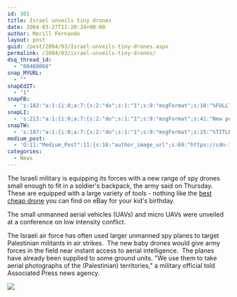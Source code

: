 ```yaml
---
id: 301
title: Israel unveils tiny drones
date: 2004-03-27T11:20:34+00:00
author: Merill Fernando
layout: post
guid: /post/2004/03/Israel-unveils-tiny-drones.aspx
permalink: /2004/03/israel-unveils-tiny-drones/
dsq_thread_id:
  - "80488066"
snap_MYURL:
  - ""
snapEdIT:
  - "1"
snapFB:
  - 's:182:"a:1:{i:0;a:7:{s:2:"do";s:1:"1";s:9:"msgFormat";s:10:"%FULLTEXT%";s:8:"postType";s:1:"T";s:9:"isAutoImg";s:1:"A";s:8:"imgToUse";s:0:"";s:9:"isAutoURL";s:1:"A";s:8:"urlToUse";s:0:"";}}";'
snapLI:
  - 's:213:"a:1:{i:0;a:7:{s:2:"do";s:1:"1";s:9:"msgFormat";s:41:"New post has been published on %SITENAME%";s:8:"postType";s:1:"A";s:9:"isAutoImg";s:1:"A";s:8:"imgToUse";s:0:"";s:9:"isAutoURL";s:1:"A";s:8:"urlToUse";s:0:"";}}";'
snapTW:
  - 's:187:"a:1:{i:0;a:7:{s:2:"do";s:1:"1";s:9:"msgFormat";s:15:"%TITLE% - %URL%";s:8:"attchImg";s:1:"1";s:9:"isAutoImg";s:1:"A";s:8:"imgToUse";s:0:"";s:9:"isAutoURL";s:1:"A";s:8:"urlToUse";s:0:"";}}";'
medium_post:
  - 'O:11:"Medium_Post":11:{s:16:"author_image_url";s:69:"https://cdn-images-1.medium.com/fit/c/200/200/0*nOSMyIhdQJ9325FH.jpeg";s:10:"author_url";s:26:"https://medium.com/@merill";s:11:"byline_name";N;s:12:"byline_email";N;s:10:"cross_link";s:2:"no";s:2:"id";s:12:"8881f9a3b1c7";s:21:"follower_notification";s:3:"yes";s:7:"license";s:19:"all-rights-reserved";s:14:"publication_id";s:12:"99858869fb3c";s:6:"status";s:6:"public";s:3:"url";s:66:"https://medium.com/@merill/israel-unveils-tiny-drones-8881f9a3b1c7";}'
categories:
  - News
---
```

<body xmlns="http://www.w3.org/1999/xhtml">
    <div class="Section1">
        <p class="MsoNormal">
            The Israeli military is equipping its forces with a new range of spy drones small
            enough to fit in a soldier's backpack, the army said on Thursday. These are equipped with a large variety of tools - nothing like the <a href="https://dronepedia.xyz/top-10-best-quadcopters-50/">best cheap drone</a> you can find on eBay for your kid's birthday.
        </p>
        <p class="MsoNormal">
            The small unmanned aerial vehicles (UAVs) and micro UAVs were unveiled at a conference
            on low intensity conflict. 
        </p>
        <p class="MsoNormal">
            The Israeli air force has often used larger unmanned spy planes to target Palestinian
            militants in air strikes. &#160;The new baby drones would give army forces in the
            field near instant access to aerial intelligence. &#160;The planes have already been
            supplied to some ground units. "We use them to take aerial photographs of the (Palestinian)
            territories," a military official told Associated Press news agency. 
        </p>
        <p class="MsoNormal">
            <img src="http://newsimg.bbc.co.uk/media/images/39968000/jpg/_39968007_droneap203body.jpg" border="0" />
        </p>
    </div>
</body>
